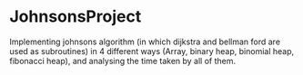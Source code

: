 # JohnsonsProject
Implementing johnsons algorithm (in which dijkstra and bellman ford are used as subroutines) in 4 different ways (Array, binary heap, binomial heap, fibonacci heap), and analysing the time taken by all of them.
